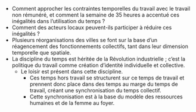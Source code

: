 - Comment approcher les contraintes temporelles du travail avec le travail non rémunéré, et comment la semaine de 35 heures a accentué ces inégalités dans l’utilisation du temps ?
- Comment des acteurs locaux peuvent-ils participer à réduire ces inégalités ?
- Plusieurs réorganisations des villes se font sur la base d’un réagencement des fonctionnements collectifs, tant dans leur dimension temporelle que spatiale.
- La discipline du temps est héritée de la Révolution industrielle ; c’est la politique du travail comme création d’identité individuelle et collective.
	- Le loisir est présent dans cette discipline.
		- Ces temps hors travail se structurent sur ce temps de travail et prennent donc place dans des temps au marge du temps de travail, créant une synchronisation du temps collectif.
		- Cette synchronisation est à la base du modèle des ressources humaines et de la femme au foyer.